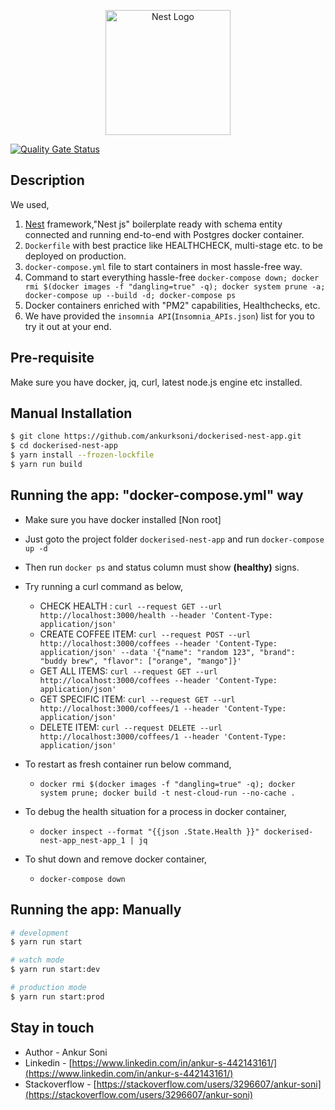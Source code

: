 <p align="center">
  <a href="http://nestjs.com/" target="blank"><img src="https://nestjs.com/img/logo-small.svg" width="200" alt="Nest Logo" /></a>
</p>

[![Quality Gate Status](https://sonarcloud.io/api/project_badges/measure?project=ankurksoni_dockerised-nest-app&metric=alert_status)](https://sonarcloud.io/summary/new_code?id=ankurksoni_dockerised-nest-app)

## Description

We used,
1. [Nest](https://github.com/nestjs/nest) framework,"Nest js" boilerplate ready with schema entity connected and running end-to-end with Postgres docker container.
2. `Dockerfile` with best practice like HEALTHCHECK, multi-stage etc. to be deployed on production.
3. `docker-compose.yml` file to start containers in most hassle-free way.
4. Command to start everything hassle-free `docker-compose down; docker rmi $(docker images -f "dangling=true" -q); docker system prune -a; docker-compose up --build -d; docker-compose ps`
5. Docker containers enriched with "PM2" capabilities, Healthchecks, etc. 
6. We have provided the `insomnia API`(`Insomnia_APIs.json`) list for you to try it out at your end.

## Pre-requisite

Make sure you have docker, jq, curl, latest node.js engine etc installed.

## Manual Installation

```bash
$ git clone https://github.com/ankurksoni/dockerised-nest-app.git
$ cd dockerised-nest-app
$ yarn install --frozen-lockfile
$ yarn run build
```

## Running the app: "docker-compose.yml" way

* Make sure you have docker installed [Non root]
* Just goto the project folder `dockerised-nest-app` and run `docker-compose up -d`
* Then run `docker ps` and status column must show **(healthy)** signs.
* Try running a curl command as below,

    * CHECK HEALTH : `curl --request GET --url http://localhost:3000/health --header 'Content-Type: application/json'`
    * CREATE COFFEE ITEM: `curl --request POST --url http://localhost:3000/coffees --header 'Content-Type: application/json' --data '{"name": "random 123", "brand": "buddy brew", "flavor": ["orange", "mango"]}'`
    * GET ALL ITEMS: `curl --request GET --url http://localhost:3000/coffees --header 'Content-Type: application/json'`
    * GET SPECIFIC ITEM: `curl --request GET --url http://localhost:3000/coffees/1 --header 'Content-Type: application/json'`
    * DELETE ITEM: `curl --request DELETE --url http://localhost:3000/coffees/1 --header 'Content-Type: application/json'`
* To restart as fresh container run below command,

    * `docker rmi $(docker images -f "dangling=true" -q); docker system prune; docker build -t nest-cloud-run --no-cache .`
* To debug the health situation for a process in docker container,
    * `docker inspect --format "{{json .State.Health }}" dockerised-nest-app_nest-app_1 | jq`

* To shut down and remove docker container,
    * `docker-compose down`

## Running the app: Manually

```bash
# development
$ yarn run start

# watch mode
$ yarn run start:dev

# production mode
$ yarn run start:prod
```

## Stay in touch

- Author - Ankur Soni
- Linkedin - [https://www.linkedin.com/in/ankur-s-442143161/](https://www.linkedin.com/in/ankur-s-442143161/)
- Stackoverflow - [https://stackoverflow.com/users/3296607/ankur-soni](https://stackoverflow.com/users/3296607/ankur-soni)